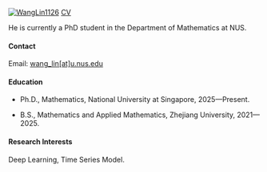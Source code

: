 

[![WangLin1126](https://img.shields.io/badge/Lin_Wang-github-blue?logo=github)](https://github.com/WangLin1126)    [CV](https://github.com/WangLin1126/wanglin1126.github.io/blob/main/static/assets/file/Lin_Wang_Academic_CV.pdf)

He is currently a PhD student in the Department of Mathematics at NUS.

#### Contact

Email: [wang_lin[at]u.nus.edu](wang_lin@u.nus.edu)

#### Education
- Ph.D., Mathematics, National University at Singapore, 2025—Present.


- B.S., Mathematics and Applied Mathematics, Zhejiang University, 2021—2025.


#### Research Interests
Deep Learning, Time Series Model.


